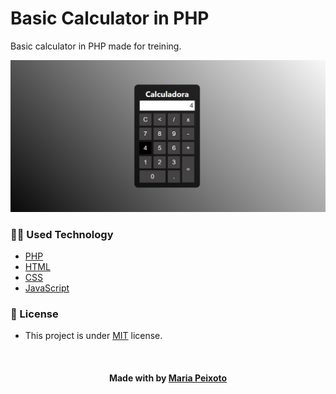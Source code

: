 # Basic Calculator in PHP
Basic calculator in PHP made for treining. 

<p align="center"><img src="./src/assets/img/calculatorphp.png" title="Basic Calculator"></p>


<h3>👨‍💻 Used Technology</h3>

- [PHP](https://www.hostinger.com.br/tutoriais/o-que-e-php-guia-basico)
- [HTML](https://www.w3schools.com/html/)
- [CSS](https://developer.mozilla.org/pt-BR/docs/Web/CSS)
- [JavaScript](https://developer.mozilla.org/en-US/docs/Web/JavaScript)


<!--License session-->
<h3>📝 License</h3>

- This project is under [MIT](./LICENSE.txt) license.


<!--Bottom session-->
<br><h4 align=center>Made with by <a target="_blank" href="https://github.com/mariacpeixoto" >Maria Peixoto</a></h4>
